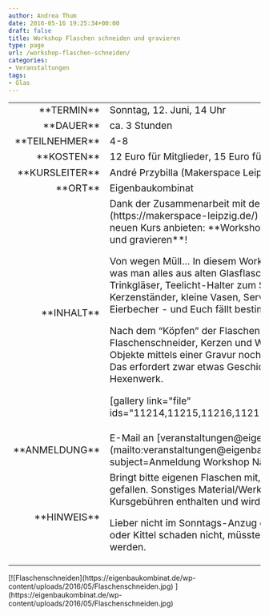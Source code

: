 ```yaml
---
author: Andrea Thum
date: 2016-05-16 19:25:34+00:00
draft: false
title: Workshop Flaschen schneiden und gravieren
type: page
url: /workshop-flaschen-schneiden/
categories:
- Veranstaltungen
tags:
- Glas
---
```


<table >
<tbody style="font-size: 1.2em;" >
<tr >

<td style="width: 20%; text-align: right;" >**TERMIN**
</td>

<td style="text-align: left;" >Sonntag, 12. Juni, 14 Uhr
</td>
</tr>
<tr >

<td style="width: 20%; text-align: right;" >**DAUER**
</td>

<td style="text-align: left;" >ca. 3 Stunden
</td>
</tr>
<tr >

<td style="width: 20%; text-align: right;" >**TEILNEHMER**
</td>

<td style="text-align: left;" >4-8
</td>
</tr>
<tr >

<td style="width: 20%; text-align: right;" >**KOSTEN**
</td>

<td style="text-align: left;" >12 Euro für Mitglieder, 15 Euro für Externe
</td>
</tr>
<tr >

<td style="width: 20%; text-align: right;" >**KURSLEITER**
</td>

<td style="text-align: left;" >André Przybilla (Makerspace Leipzig)
</td>
</tr>
<tr >

<td style="width: 20%; text-align: right;" >**ORT**
</td>

<td style="text-align: left;" >Eigenbaukombinat
</td>
</tr>
<tr >

<td style="width: 20%; text-align: right;" >**INHALT**
</td>

<td style="text-align: left;" >Dank der Zusammenarbeit mit dem [Makerspace Leipzig](https://makerspace-leipzig.de/) können wir Euch diesen neuen Kurs anbieten: **Workshop Flaschen schneiden und gravieren**!

Von wegen Müll… In diesem Workshop zeigen wir Euch, was man alles aus alten Glasflaschen zaubern kann. Trinkgläser, Teelicht-Halter zum Stellen oder Hängen, Kerzenständer, kleine Vasen, Servietten-Ringe oder sogar Eierbecher - und Euch fällt bestimmt auch noch etwas ein.

Nach dem “Köpfen” der Flaschen mit einem Flaschenschneider, Kerzen und Wasser könnt ihr die Objekte mittels einer Gravur noch individueller gestalten. Das erfordert zwar etwas Geschick, ist aber kein Hexenwerk.

[gallery link="file" ids="11214,11215,11216,11217,11218,11219,11220"]
</td>
</tr>
<tr >

<td style="width: 20%; text-align: right;" >**ANMELDUNG**
</td>

<td style="text-align: left;" >E-Mail an [veranstaltungen@eigenbaukombinat.de](mailto:veranstaltungen@eigenbaukombinat.de?subject=Anmeldung Workshop Nähen Teil 1)
</td>
</tr>
<tr >

<td style="width: 20%; text-align: right;" >**HINWEIS**
</td>

<td >Bringt bitte eigenen Flaschen mit, die Euch besonders gut gefallen. Sonstiges Material/Werkzeug ist bereits in den Kursgebühren enthalten und wird von uns gestellt.

Lieber nicht im Sonntags-Anzug erscheinen. Schürze oder Kittel schaden nicht, müssten aber bitte mitgebracht werden.
</td>
</tr>
</tbody>
</table>
[![Flaschenschneiden](https://eigenbaukombinat.de/wp-content/uploads/2016/05/Flaschenschneiden.jpg)
](https://eigenbaukombinat.de/wp-content/uploads/2016/05/Flaschenschneiden.jpg)
